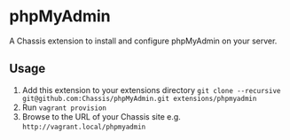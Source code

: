 # phpMyAdmin
A Chassis extension to install and configure phpMyAdmin on your server.

## Usage
1. Add this extension to your extensions directory `git clone --recursive git@github.com:Chassis/phpMyAdmin.git extensions/phpmyadmin`
2. Run `vagrant provision`
3. Browse to the URL of your Chassis site e.g. `http://vagrant.local/phpmyadmin`